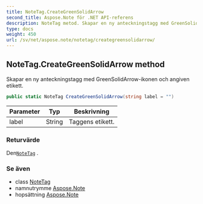 ```yaml
---
title: NoteTag.CreateGreenSolidArrow
second_title: Aspose.Note för .NET API-referens
description: NoteTag metod. Skapar en ny anteckningstagg med GreenSolidArrowikonen och angiven etikett.
type: docs
weight: 450
url: /sv/net/aspose.note/notetag/creategreensolidarrow/
---
```

## NoteTag.CreateGreenSolidArrow method

Skapar en ny anteckningstagg med GreenSolidArrow-ikonen och angiven etikett.

```csharp
public static NoteTag CreateGreenSolidArrow(string label = "")
```

| Parameter | Typ | Beskrivning |
| --- | --- | --- |
| label | String | Taggens etikett. |

### Returvärde

Den[`NoteTag`](../) .

### Se även

* class [NoteTag](../)
* namnutrymme [Aspose.Note](../../notetag/)
* hopsättning [Aspose.Note](../../../)


